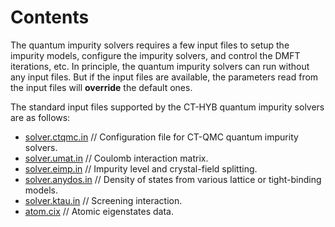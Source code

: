 # Contents

The quantum impurity solvers requires a few input files to setup the impurity models, configure the impurity solvers, and control the DMFT iterations, etc. In principle, the quantum impurity solvers can run without any input files. But if the input files are available, the parameters read from the input files will **override** the default ones.

The standard input files supported by the CT-HYB quantum impurity solvers are as follows:

* [solver.ctqmc.in](in_ctqmc.md) // Configuration file for CT-QMC quantum impurity solvers.
* [solver.umat.in](in_umat.md) // Coulomb interaction matrix.
* [solver.eimp.in](in_eimp.md) // Impurity level and crystal-field splitting.
* [solver.anydos.in](in_anydos.md) // Density of states from various lattice or tight-binding models.
* [solver.ktau.in](in_ktau.md) // Screening interaction.
* [atom.cix](in_atom.md) // Atomic eigenstates data.
